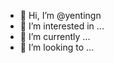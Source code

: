 - 👋 Hi, I’m @yentingn
- 👀 I’m interested in ...
- 🌱 I’m currently ...
- 💞️ I’m looking to ...

<!---
yentingn/yentingn is a ✨ special ✨ repository because its `README.md` (this file) appears on your GitHub profile.
You can click the Preview link to take a look at your changes.
--->
